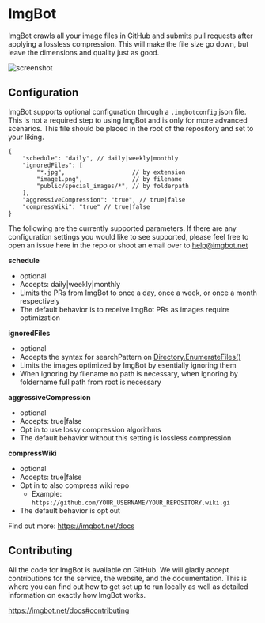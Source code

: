 # ImgBot

ImgBot crawls all your image files in GitHub and submits pull requests after applying a lossless compression.
This will make the file size go down, but leave the dimensions and quality just as good.

![screenshot](https://imgbot.net/images/screen.png?cache=2)

## Configuration

ImgBot supports optional configuration through a `.imgbotconfig` json file.
This is not a required step to using ImgBot and is only for more advanced scenarios.
This file should be placed in the root of the repository and set to your liking.

```
{
    "schedule": "daily", // daily|weekly|monthly
    "ignoredFiles": [
    	"*.jpg",                   // by extension
    	"image1.png",              // by filename
    	"public/special_images/*", // by folderpath
    ],
    "aggressiveCompression": "true", // true|false
    "compressWiki": "true" // true|false
}
```

The following are the currently supported parameters.
If there are any configuration settings you would like to see supported,
please feel free to open an issue here in the repo or shoot an email over
to help@imgbot.net

**schedule**

- optional
- Accepts: daily|weekly|monthly
- Limits the PRs from ImgBot to once a day, once a week, or once a month respectively
- The default behavior is to receive ImgBot PRs as images require optimization

**ignoredFiles**

- optional
- Accepts the syntax for searchPattern on [Directory.EnumerateFiles()](https://docs.microsoft.com/en-us/dotnet/api/system.io.directory.enumeratefiles)
- Limits the images optimized by ImgBot by esentially ignoring them
- When ignoring by filename no path is necessary, when ignoring by foldername full path from root is necessary

**aggressiveCompression**

- optional
- Accepts: true|false
- Opt in to use lossy compression algorithms
- The default behavior without this setting is lossless compression

**compressWiki**

- optional
- Accepts: true|false
- Opt in to also compress wiki repo
    - Example: `https://github.com/YOUR_USERNAME/YOUR_REPOSITORY.wiki.gi`
- The default behavior is opt out

Find out more: https://imgbot.net/docs

## Contributing

All the code for ImgBot is available on GitHub. We will gladly accept contributions for the service, the website, and the documentation. This is where you can find out how to get set up to run locally as well as detailed information on exactly how ImgBot works.

https://imgbot.net/docs#contributing
